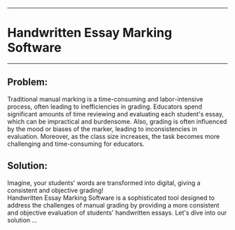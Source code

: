 ___
# Handwritten Essay Marking Software
___

## 	Problem:

Traditional manual marking is a time-consuming and labor-intensive process, often leading to inefficiencies in grading. Educators spend significant amounts of time reviewing and evaluating each student's essay, which can be impractical and burdensome. Also, grading is often influenced by the mood or biases of the marker, leading to inconsistencies in evaluation. Moreover, as the class size increases, the task becomes more challenging and time-consuming for educators. 

## Solution:

Imagine, your students' words are transformed into digital, giving a consistent and objective grading!  
Handwritten Essay Marking Software is a sophisticated tool designed to address the challenges of manual grading by providing a more consistent and objective evaluation of students' handwritten essays. Let's dive into our solution ...


